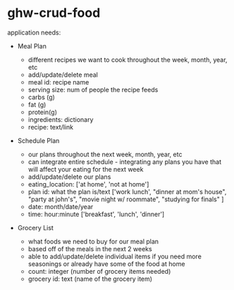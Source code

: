 # ghw-crud-food

application needs: 
- Meal Plan 
    - different recipes we want to cook throughout the week, month, year, etc 
    - add/update/delete meal
    - meal id: recipe name 
    - serving size: num of people the recipe feeds 
    - carbs (g)
    - fat (g)
    - protein(g)
    - ingredients: dictionary 
    - recipe: text/link

- Schedule Plan 
    - our plans throughout the next week, month, year, etc 
    - can integrate entire schedule - integrating any plans you have that will affect your eating for the next week 
    - add/update/delete our plans 
    - eating_location: ['at home', 'not at home']
    - plan id: what the plan is/text ['work lunch', "dinner at mom's house", "party at john's", "movie night w/ roommate", "studying for finals" ]
    - date: month/date/year
    - time: hour:minute ['breakfast', 'lunch', 'dinner']

- Grocery List
    - what foods we need to buy for our meal plan 
    - based off of the meals in the next 2 weeks 
    - able to add/update/delete individual items if you need more seasonings or already have some of the food at home 
    - count: integer (number of grocery items needed)
    - grocery id: text (name of the grocery item)
